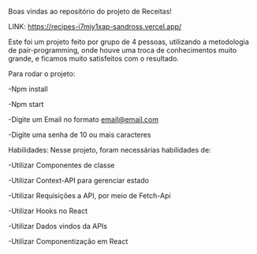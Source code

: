 Boas vindas ao repositório do projeto de Receitas!


LINK: https://recipes-i7mjy1xap-sandross.vercel.app/


Este foi um projeto feito por grupo de 4 pessoas, utilizando a metodologia de pair-programming, onde houve uma troca de conhecimentos muito grande, e ficamos muito satisfeitos com o resultado.




Para rodar o projeto:

-Npm install

-Npm start

-Digite um Email no formato email@email.com

-Digite uma senha de 10 ou mais caracteres


Habilidades:
Nesse projeto, foram necessárias habilidades de:

-Utilizar Componentes de classe

-Utilizar Context-API para gerenciar estado

-Utilizar Requisições a API, por meio de Fetch-Api

-Utilizar Hooks no React

-Utilizar Dados vindos da APIs

-Utilizar Componentização em React
